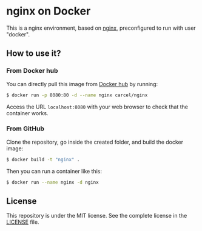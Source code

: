 # nginx on Docker

This is a nginx environment, based on [nginx](https://hub.docker.com/_/nginx/), preconfigured to run with user "docker".

## How to use it?

### From Docker hub

You can directly pull this image from [Docker hub](https://hub.docker.com/r/carcel/nginx/) by running:

```bash
$ docker run -p 8080:80 -d --name nginx carcel/nginx
```

Access the URL `localhost:8080` with your web browser to check that the container works.

### From GitHub

Clone the repository, go inside the created folder, and build the docker image:

```bash
$ docker build -t "nginx" .
```

Then you can run a container like this:

```bash
$ docker run --name nginx -d nginx
```

## License

This repository is under the MIT license. See the complete license in the [LICENSE](https://github.com/damien-carcel/Dockerfiles/blob/master/LICENSE) file.
